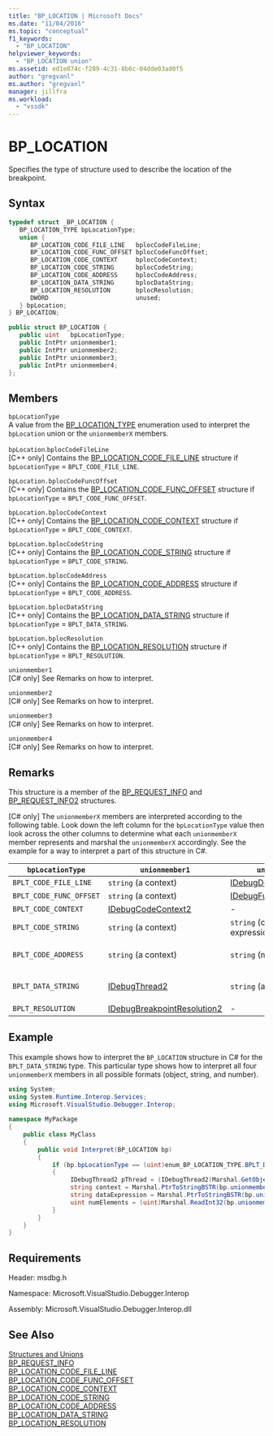 ```yaml
---
title: "BP_LOCATION | Microsoft Docs"
ms.date: "11/04/2016"
ms.topic: "conceptual"
f1_keywords: 
  - "BP_LOCATION"
helpviewer_keywords: 
  - "BP_LOCATION union"
ms.assetid: ed1e874c-f289-4c31-8b6c-04dde03ad0f5
author: "gregvanl"
ms.author: "gregvanl"
manager: jillfra
ms.workload: 
  - "vssdk"
---
```

# BP_LOCATION
Specifies the type of structure used to describe the location of the breakpoint.  
  
## Syntax  
  
```cpp  
typedef struct _BP_LOCATION {  
   BP_LOCATION_TYPE bpLocationType;  
   union {  
      BP_LOCATION_CODE_FILE_LINE   bplocCodeFileLine;  
      BP_LOCATION_CODE_FUNC_OFFSET bplocCodeFuncOffset;  
      BP_LOCATION_CODE_CONTEXT     bplocCodeContext;  
      BP_LOCATION_CODE_STRING      bplocCodeString;  
      BP_LOCATION_CODE_ADDRESS     bplocCodeAddress;  
      BP_LOCATION_DATA_STRING      bplocDataString;  
      BP_LOCATION_RESOLUTION       bplocResolution;  
      DWORD                        unused;  
   } bpLocation;  
} BP_LOCATION;  
```  
  
```csharp  
public struct BP_LOCATION {  
   public uint   bpLocationType;  
   public IntPtr unionmember1;  
   public IntPtr unionmember2;  
   public IntPtr unionmember3;  
   public IntPtr unionmember4;  
};  
```  
  
## Members  
 `bpLocationType`  
 A value from the [BP_LOCATION_TYPE](../../../extensibility/debugger/reference/bp-location-type.md) enumeration used to interpret the `bpLocation` union or the `unionmemberX` members.  
  
 `bpLocation`.`bplocCodeFileLine`  
 [C++ only] Contains the [BP_LOCATION_CODE_FILE_LINE](../../../extensibility/debugger/reference/bp-location-code-file-line.md) structure if `bpLocationType` = `BPLT_CODE_FILE_LINE`.  
  
 `bpLocation.bplocCodeFuncOffset`  
 [C++ only] Contains the [BP_LOCATION_CODE_FUNC_OFFSET](../../../extensibility/debugger/reference/bp-location-code-func-offset.md) structure if `bpLocationType` = `BPLT_CODE_FUNC_OFFSET`.  
  
 `bpLocation.bplocCodeContext`  
 [C++ only] Contains the [BP_LOCATION_CODE_CONTEXT](../../../extensibility/debugger/reference/bp-location-code-context.md) structure if `bpLocationType` = `BPLT_CODE_CONTEXT`.  
  
 `bpLocation.bplocCodeString`  
 [C++ only] Contains the [BP_LOCATION_CODE_STRING](../../../extensibility/debugger/reference/bp-location-code-string.md) structure if `bpLocationType` = `BPLT_CODE_STRING`.  
  
 `bpLocation.bplocCodeAddress`  
 [C++ only] Contains the [BP_LOCATION_CODE_ADDRESS](../../../extensibility/debugger/reference/bp-location-code-address.md) structure if `bpLocationType` = `BPLT_CODE_ADDRESS`.  
  
 `bpLocation.bplocDataString`  
 [C++ only] Contains the [BP_LOCATION_DATA_STRING](../../../extensibility/debugger/reference/bp-location-data-string.md) structure if `bpLocationType` = `BPLT_DATA_STRING`.  
  
 `bpLocation.bplocResolution`  
 [C++ only] Contains the [BP_LOCATION_RESOLUTION](../../../extensibility/debugger/reference/bp-location-resolution.md) structure if `bpLocationType` = `BPLT_RESOLUTION`.  
  
 `unionmember1`  
 [C# only] See Remarks on how to interpret.  
  
 `unionmember2`  
 [C# only] See Remarks on how to interpret.  
  
 `unionmember3`  
 [C# only] See Remarks on how to interpret.  
  
 `unionmember4`  
 [C# only] See Remarks on how to interpret.  
  
## Remarks  
 This structure is a member of the [BP_REQUEST_INFO](../../../extensibility/debugger/reference/bp-request-info.md) and [BP_REQUEST_INFO2](../../../extensibility/debugger/reference/bp-request-info2.md) structures.  
  
 [C# only] The `unionmemberX` members are interpreted according to the following table. Look down the left column for the `bpLocationType` value then look across the other columns to determine what each `unionmemberX` member represents and marshal the `unionmemberX` accordingly. See the example for a way to interpret a part of this structure in C#.  
  
|`bpLocationType`|`unionmember1`|`unionmember2`|`unionmember3`|`unionmember4`|  
|----------------------|--------------------|--------------------|--------------------|--------------------|  
|`BPLT_CODE_FILE_LINE`|`string` (a context)|[IDebugDocumentPosition2](../../../extensibility/debugger/reference/idebugdocumentposition2.md)|-|-|  
|`BPLT_CODE_FUNC_OFFSET`|`string` (a context)|[IDebugFunctionPosition2](../../../extensibility/debugger/reference/idebugfunctionposition2.md)|-|-|  
|`BPLT_CODE_CONTEXT`|[IDebugCodeContext2](../../../extensibility/debugger/reference/idebugcodecontext2.md)|-|-|-|  
|`BPLT_CODE_STRING`|`string` (a context)|`string` (conditional expression)|-|-|  
|`BPLT_CODE_ADDRESS`|`string` (a context)|`string` (module URL)|`string` (function name)|`string` (address)|  
|`BPLT_DATA_STRING`|[IDebugThread2](../../../extensibility/debugger/reference/idebugthread2.md)|`string` (a context)|`string` (data expression)|`uint` (number of elements)|  
|`BPLT_RESOLUTION`|[IDebugBreakpointResolution2](../../../extensibility/debugger/reference/idebugbreakpointresolution2.md)|-|-|-|  
  
## Example  
 This example shows how to interpret the `BP_LOCATION` structure in C# for the `BPLT_DATA_STRING` type. This particular type shows how to interpret all four `unionmemberX` members in all possible formats (object, string, and number).  
  
```csharp  
using System;  
using System.Runtime.Interop.Services;  
using Microsoft.VisualStudio.Debugger.Interop;  
  
namespace MyPackage  
{  
    public class MyClass  
    {  
        public void Interpret(BP_LOCATION bp)  
        {  
            if (bp.bpLocationType == (uint)enum_BP_LOCATION_TYPE.BPLT_DATA_STRING)  
            {  
                 IDebugThread2 pThread = (IDebugThread2)Marshal.GetObjectForIUnknown(bp.unionmember1);  
                 string context = Marshal.PtrToStringBSTR(bp.unionmember2);  
                 string dataExpression = Marshal.PtrToStringBSTR(bp.unionmember3);  
                 uint numElements = (uint)Marshal.ReadInt32(bp.unionmember4);  
            }  
        }  
    }  
}  
```  
  
## Requirements  
 Header: msdbg.h  
  
 Namespace: Microsoft.VisualStudio.Debugger.Interop  
  
 Assembly: Microsoft.VisualStudio.Debugger.Interop.dll  
  
## See Also  
 [Structures and Unions](../../../extensibility/debugger/reference/structures-and-unions.md)   
 [BP_REQUEST_INFO](../../../extensibility/debugger/reference/bp-request-info.md)   
 [BP_LOCATION_CODE_FILE_LINE](../../../extensibility/debugger/reference/bp-location-code-file-line.md)   
 [BP_LOCATION_CODE_FUNC_OFFSET](../../../extensibility/debugger/reference/bp-location-code-func-offset.md)   
 [BP_LOCATION_CODE_CONTEXT](../../../extensibility/debugger/reference/bp-location-code-context.md)   
 [BP_LOCATION_CODE_STRING](../../../extensibility/debugger/reference/bp-location-code-string.md)   
 [BP_LOCATION_CODE_ADDRESS](../../../extensibility/debugger/reference/bp-location-code-address.md)   
 [BP_LOCATION_DATA_STRING](../../../extensibility/debugger/reference/bp-location-data-string.md)   
 [BP_LOCATION_RESOLUTION](../../../extensibility/debugger/reference/bp-location-resolution.md)
